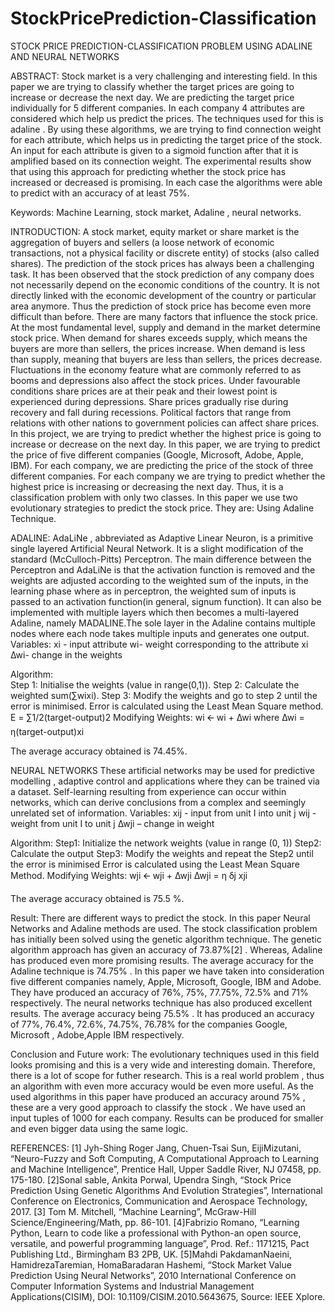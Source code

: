 # StockPricePrediction-Classification

STOCK PRICE PREDICTION-CLASSIFICATION PROBLEM
USING ADALINE AND NEURAL NETWORKS


ABSTRACT:
Stock market is a very challenging and interesting field. In this paper we are trying to classify whether the target prices are going to increase or decrease the next day. We are predicting the target price individually for 5 different companies. In each company 4 attributes are considered which help us predict the prices. The techniques used for this is adaline . By using these algorithms, we are trying to find connection weight for each attribute, which helps us in predicting the target price of the stock. An input for each attribute is given to a sigmoid function after that it is amplified based on its connection weight. The experimental results show that using this approach for predicting whether the stock price has increased or decreased is promising. In each case the algorithms were able to predict with an accuracy of at least 75%. 
 
 Keywords:
Machine Learning, stock market, Adaline , neural networks.

INTRODUCTION:
A stock market, equity market or share market is the aggregation of buyers and sellers (a loose network of economic transactions, not a physical facility or discrete entity) of stocks (also called shares). The prediction of the stock prices has always been a challenging task. It has been observed that the stock prediction of any company does not necessarily depend on the economic conditions of the country. It is not directly linked with the economic development of the country or particular area anymore. Thus the prediction of stock price has become even more difficult than before.
There are many factors that influence the stock price. At the most fundamental level, supply and demand in the market determine stock price. When demand for shares exceeds supply, which means the buyers are more than sellers, the prices increase. When demand is less than supply, meaning that buyers are less than sellers, the prices decrease.
Fluctuations in the economy feature what are commonly referred to as booms and depressions also affect the stock prices. Under favourable conditions share prices are at their peak and their lowest point is experienced during depressions. Share prices gradually rise during recovery and fall during recessions. Political factors that range from relations with other nations to government policies can affect share prices.
In this project, we are trying to predict whether the highest price is going to increase or    decrease on the next day. In this paper, we are trying to predict the price of five different companies (Google, Microsoft, Adobe, Apple, IBM). For each company, we are predicting the price of the stock of three different companies. For each company we are trying to predict whether the highest price is increasing or decreasing the next day. Thus, it is a classification problem with only two classes.
In this paper we use two evolutionary strategies to predict the stock price. They are:
Using  Adaline Technique.

ADALINE:
    AdaLiNe , abbreviated as Adaptive Linear Neuron, is a primitive single layered Artificial Neural Network.  It is a slight modification of the standard (McCulloch-Pitts) Perceptron.
    The main difference between the Perceptron and AdaLiNe is that the activation function is removed and the weights are adjusted according to the weighted sum of the inputs, in the learning phase where as in perceptron, the weighted sum of inputs is passed to an activation function(in general, signum function).
    It can also be implemented with multiple layers which then becomes a multi-layered Adaline,  namely MADALINE.The sole layer in the Adaline contains multiple nodes where each node takes multiple inputs and generates one output. 
Variables:
    xi - input attribute
    wi- weight corresponding to the attribute xi
    ∆wi- change in the weights 

Algorithm:    
    Step 1: Initialise the weights (value in range(0,1)).
    Step 2: Calculate the weighted sum(∑wixi).
    Step 3: Modify the weights and go to step 2 until the error is minimised.
Error is calculated using the Least Mean Square method.
    E = ∑1/2(target-output)2
Modifying Weights:
    wi 🡨 wi + ∆wi
    where  ∆wi = ƞ(target-output)xi 

 
The average accuracy obtained is 74.45%.





NEURAL NETWORKS
These artificial networks may be used for predictive modelling , adaptive control and applications where they can be trained via a dataset. Self-learning resulting from experience can occur within networks, which can derive conclusions from a complex and seemingly unrelated set of information.
Variables:
    xij -  input from unit I into unit j
    wij - weight from unit I to unit j
    ∆wji – change in weight

Algorithm:
    Step1: Initialize the network weights (value in range (0, 1))
    Step2: Calculate the output 
    Step3: Modify the weights and repeat the Step2 until the error is minimised
Error is calculated using the Least Mean Square Method.
Modifying Weights:
    wji  🡨  wji + ∆wji
    ∆wji = ƞ ẟj xji 


 
The average accuracy obtained is 75.5 %.




Result:
There are different ways to predict the stock. In this paper Neural Networks and Adaline methods are used. The stock classification problem has initially been solved using the genetic algorithm technique.
The genetic algorithm approach has given an accuracy of 73.87%[2] . Whereas, Adaline has produced even more promising results. The average accuracy for the Adaline technique is 74.75% . In this paper we have taken into consideration five different companies namely, Apple, Microsoft, Google, IBM and Adobe. They have produced an accuracy of 76%, 75%, 77.75%, 72.5% and 71% respectively.
The neural networks technique has also produced excellent results. The average accuracy being 75.5% . It has produced an accuracy of 77%, 76.4%, 72.6%, 74.75%, 76.78% for the companies Google, Microsoft , Adobe,Apple IBM respectively.

Conclusion and Future work:
The evolutionary techniques used  in this field looks promising and this is a very wide and interesting domain. Therefore, there is a lot of scope for futher research. This is a real world  problem , thus an algorithm with even more accuracy would be even more useful. As the used algorithms in this paper have produced an accuracy around 75% , these are a very good approach to classify the stock . We have used an input tuples of 1000 for each company. Results can be produced for smaller and even bigger data using the same logic.


REFERENCES:
[1] Jyh-Shing Roger Jang, Chuen-Tsai Sun, EijiMizutani, “Neuro-Fuzzy and Soft Computing, A Computational Approach to Learning and Machine Intelligence”, Prentice Hall, Upper Saddle River, NJ 07458, pp. 175-180.
[2]Sonal sable, Ankita Porwal, Upendra Singh, “Stock Price Prediction Using Genetic Algorithms And Evolution Strategies”, International Conference on Electronics, Communication and Aerospace Technology, 2017.
[3] Tom M. Mitchell, “Machine Learning”, McGraw-Hill Science/Engineering/Math, pp. 86-101.
[4]Fabrizio Romano, “Learning Python, Learn to code like a professional with Python-an open source, versatile, and powerful programming language”, Prod. Ref.: 1171215, Pact Publishing Ltd., Birmingham B3 2PB, UK.
[5]Mahdi PakdamanNaeini, HamidrezaTaremian, HomaBaradaran Hashemi, “Stock Market Value Prediction Using Neural Networks”, 2010 International Conference on Computer Information Systems and Industrial Management Applications(CISIM), DOI: 10.1109/CISIM.2010.5643675, Source: IEEE Xplore.
